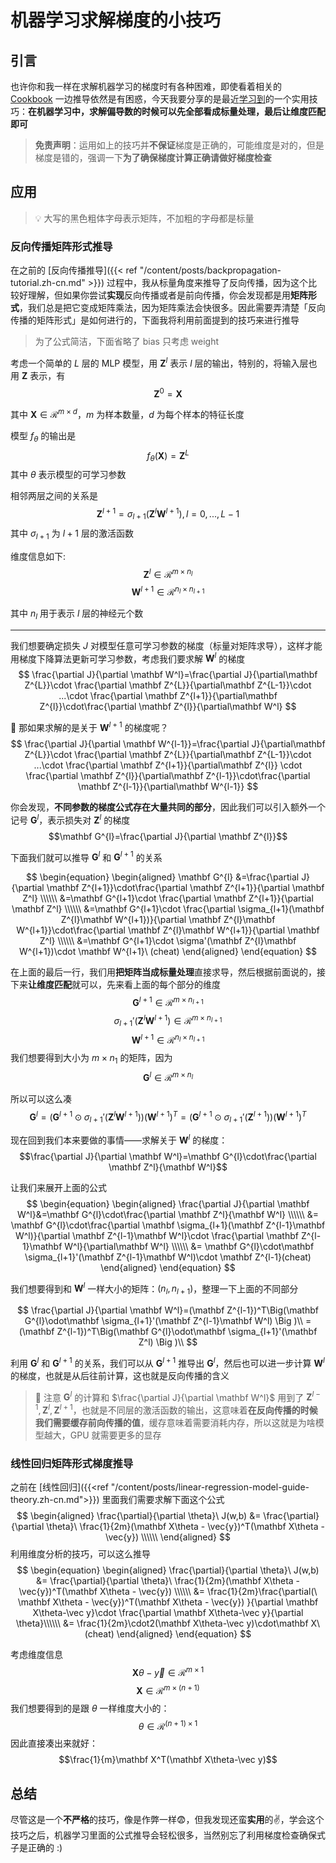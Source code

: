 # 机器学习求解梯度的小技巧


## 引言
也许你和我一样在求解机器学习的梯度时有各种困难，即使看着相关的 [Cookbook](https://www.math.uwaterloo.ca/~hwolkowi/matrixcookbook.pdf) 一边推导依然是有困惑，今天我要分享的是最近[学习到](https://youtu.be/JLg1HkzDsKI)的一个实用技巧：**在机器学习中，求解偏导数的时候可以先全部看成标量处理，最后让维度匹配即可**

> **免责声明**：运用如上的技巧并**不保证**梯度是正确的，可能维度是对的，但是梯度是错的，强调一下**为了确保梯度计算正确请做好梯度检查**

## 应用
> 💡 大写的黑色粗体字母表示矩阵，不加粗的字母都是标量

### 反向传播矩阵形式推导
在之前的 [反向传播推导]({{< ref "/content/posts/backpropagation-tutorial.zh-cn.md" >}}) 过程中，我从标量角度来推导了反向传播，因为这个比较好理解，但如果你尝试**实现**反向传播或者是前向传播，你会发现都是用**矩阵形式**，我们总是把它变成矩阵乘法，因为矩阵乘法会快很多。因此需要弄清楚「反向传播的矩阵形式」是如何进行的，下面我将利用前面提到的技巧来进行推导

> 为了公式简洁，下面省略了 bias 只考虑 weight


考虑一个简单的 $L$ 层的 MLP 模型，用 $\mathbf Z^l$ 表示 $l$ 层的输出，特别的，将输入层也用 $\mathbf Z$ 表示，有
$$\mathbf Z^0=\mathbf X$$

其中 $\mathbf X\in\mathcal{R}^{m\times d}$，$m$ 为样本数量，$d$ 为每个样本的特征长度

模型 $f_\theta$ 的输出是 $$f_\theta(\mathbf X)=\mathbf Z^{L}$$
其中 $\theta$ 表示模型的可学习参数

相邻两层之间的关系是 $$\mathbf Z^{l+1}=\sigma_{l+1}(\mathbf Z^l\mathbf W^{l+1}),l=0,...,L-1$$
其中 $\sigma_{l+1}$ 为 $l+1$ 层的激活函数

维度信息如下:
$$\mathbf Z^l\in\mathcal{R}^{m\times n_l}$$
$$\mathbf W^{l+1} \in \mathcal R^{n_l\times n_{l+1}}$$

其中 $n_l$ 用于表示 $l$ 层的神经元个数

---

我们想要确定损失 $J$ 对模型任意可学习参数的梯度（标量对矩阵求导），这样才能用梯度下降算法更新可学习参数，考虑我们要求解 $\mathbf W^l$ 的梯度
$$
\frac{\partial J}{\partial \mathbf W^l}=\frac{\partial J}{\partial\mathbf Z^{L}}\cdot \frac{\partial \mathbf Z^{L}}{\partial\mathbf Z^{L-1}}\cdot ...\cdot \frac{\partial \mathbf Z^{l+1}}{\partial\mathbf Z^{l}}\cdot\frac{\partial \mathbf Z^{l}}{\partial\mathbf W^l}
$$

🤔️ 那如果求解的是关于 $\mathbf W^{l+1}$ 的梯度呢？
$$
\frac{\partial J}{\partial \mathbf W^{l-1}}=\frac{\partial J}{\partial\mathbf Z^{L}}\cdot \frac{\partial \mathbf Z^{L}}{\partial\mathbf Z^{L-1}}\cdot ...\cdot \frac{\partial \mathbf Z^{l+1}}{\partial\mathbf Z^{l}} \cdot \frac{\partial \mathbf Z^{l}}{\partial\mathbf Z^{l-1}}\cdot\frac{\partial \mathbf Z^{l-1}}{\partial\mathbf W^{l-1}}
$$

你会发现，**不同参数的梯度公式存在大量共同的部分**，因此我们可以引入额外一个记号 $\mathbf G^l$，表示损失对 $\mathbf Z^l$ 的梯度
$$\mathbf G^{l}=\frac{\partial J}{\partial \mathbf Z^{l}}$$

下面我们就可以推导 $\mathbf G^l$ 和 $\mathbf G^{l+1}$ 的关系

$$
\begin{equation}
\begin{aligned}
\mathbf G^{l} &=\frac{\partial J}{\partial \mathbf Z^{l+1}}\cdot\frac{\partial \mathbf Z^{l+1}}{\partial \mathbf Z^l} \\\\\\
&=\mathbf G^{l+1}\cdot \frac{\partial \mathbf Z^{l+1}}{\partial \mathbf Z^l} \\\\\\
&=\mathbf G^{l+1}\cdot \frac{\partial \sigma_{l+1}(\mathbf Z^{l}\mathbf W^{l+1})}{\partial \mathbf Z^{l}\mathbf W^{l+1}}\cdot\frac{\partial \mathbf Z^{l}\mathbf W^{l+1}}{\partial \mathbf Z^l} \\\\\\
&=\mathbf G^{l+1}\cdot \sigma'(\mathbf Z^{l}\mathbf W^{l+1})\cdot \mathbf W^{l+1}\ (cheat)
\end{aligned}
\end{equation}
$$

在上面的最后一行，我们用**把矩阵当成标量处理**直接求导，然后根据前面说的，接下来**让维度匹配**就可以，先来看上面的每个部分的维度
$$\mathbf G^{l+1}\in\mathcal{R}^{m\times n_{l+1}}$$
$$\sigma_{l+1}'(\mathbf Z^{l}\mathbf W^{l+1})\in\mathcal{R}^{m\times n_{l+1}}$$
$$
\mathbf W^{l+1}\in\mathcal{R}^{n_l\times n_{l+1}}
$$
我们想要得到大小为 $m\times n_1$ 的矩阵，因为
$$\mathbf G^l\in\mathcal{R}^{m\times n_l}$$

所以可以这么凑
$$\mathbf G^{l}=\Big (\mathbf G^{l+1}\odot\sigma_{l+1}'(\mathbf Z^{l}\mathbf W^{l+1})\Big )(\mathbf{W}^{l+1})^T=\Big (\mathbf G^{l+1}\odot\sigma_{l+1}'(\mathbf Z^{l+1})\Big )(\mathbf{W}^{l+1})^T$$

现在回到我们本来要做的事情——求解关于 $\mathbf W^l$ 的梯度：
$$\frac{\partial J}{\partial \mathbf W^l}=\mathbf G^{l}\cdot\frac{\partial \mathbf Z^l}{\mathbf W^l}$$

让我们来展开上面的公式
$$
\begin{equation}
\begin{aligned}
\frac{\partial J}{\partial \mathbf W^l}&=\mathbf G^{l}\cdot\frac{\partial \mathbf Z^l}{\mathbf W^l} \\\\\\
&= \mathbf G^{l}\cdot\frac{\partial \mathbf \sigma_{l+1}(\mathbf Z^{l-1}\mathbf W^l)}{\partial \mathbf Z^{l-1}\mathbf W^l}\cdot \frac{\partial \mathbf Z^{l-1}\mathbf W^l}{\partial\mathbf W^l} \\\\\\
&= \mathbf G^{l}\cdot\mathbf \sigma_{l+1}'(\mathbf Z^{l-1}\mathbf W^l)\cdot \mathbf Z^{l-1}(cheat)
\end{aligned} 
\end{equation}
$$

我们想要得到和 $\mathbf W^l$ 一样大小的矩阵：$(n_l, n_{l+1})$，整理一下上面的不同部分

$$
\frac{\partial J}{\partial \mathbf W^l}=(\mathbf Z^{l-1})^T\Big(\mathbf G^{l}\odot\mathbf \sigma_{l+1}'(\mathbf Z^{l-1}\mathbf W^l) \Big )\\
=(\mathbf Z^{l-1})^T\Big(\mathbf G^{l}\odot\mathbf \sigma_{l+1}'(\mathbf Z^l) \Big )\\
$$

利用 $\mathbf G^l$ 和 $\mathbf G^{l+1}$ 的关系，我们可以从 $\mathbf G^{l+1}$ 推导出 $\mathbf G^l$，然后也可以进一步计算 $\mathbf W^l$ 的梯度，也就是从后往前计算，这也就是反向传播的含义
> 🤔️ 注意 $\mathbf G^l$ 的计算和 $\frac{\partial J}{\partial \mathbf W^l}$ 用到了 $\mathbf Z^{l-1}, \mathbf Z^{l}, \mathbf Z^{l+1}$，也就是不同层的激活函数的输出，这意味着**在反向传播的时候我们需要缓存前向传播的值**，缓存意味着需要消耗内存，所以这就是为啥模型越大，GPU 就需要更多的显存

### 线性回归矩阵形式梯度推导
之前在 [线性回归]({{<ref "/content/posts/linear-regression-model-guide-theory.zh-cn.md">}}) 里面我们需要求解下面这个公式
$$
\begin{aligned} 
\frac{\partial}{\partial \theta}\ J(w,b) 
&= \frac{\partial}{\partial \theta}\ \frac{1}{2m}(\mathbf X\theta - \vec{y})^T(\mathbf X\theta - \vec{y}) \\\\\\
\end{aligned} 
$$
利用维度分析的技巧，可以这么推导
$$
\begin{equation}
\begin{aligned} 
\frac{\partial}{\partial \theta}\ J(w,b) 
&= \frac{\partial}{\partial \theta}\ \frac{1}{2m}(\mathbf X\theta - \vec{y})^T(\mathbf X\theta - \vec{y}) \\\\\\
&= \frac{1}{2m}\frac{\partial(\ \mathbf X\theta - \vec{y})^T(\mathbf X\theta - \vec{y}) }{\partial \mathbf X\theta-\vec y}\cdot \frac{\partial \mathbf X\theta-\vec y}{\partial \theta}\\\\\\
&= \frac{1}{2m}\cdot2(\mathbf X\theta-\vec y)\cdot\mathbf X\ (cheat)
\end{aligned} 
\end{equation}
$$

考虑维度信息
$$\mathbf X\theta-\vec y\in\mathcal{R}^{m\times 1}$$
$$\mathbf X\in\mathcal{R}^{m\times(n+1)}$$
我们想要得到的是跟 $\theta$ 一样维度大小的：
$$\theta\in\mathcal{R}^{(n+1)\times 1}$$
因此直接凑出来就好：
$$\frac{1}{m}\mathbf X^T(\mathbf X\theta-\vec y)$$

## 总结
尽管这是一个**不严格**的技巧，像是作弊一样😨，但我发现还蛮**实用**的✌️，学会这个技巧之后，机器学习里面的公式推导会轻松很多，当然别忘了利用梯度检查确保式子是正确的 :)


